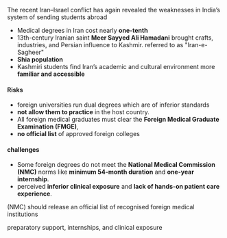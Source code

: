 The recent Iran–Israel conflict has again revealed the weaknesses in India’s system of sending students abroad
- Medical degrees in Iran cost nearly **one-tenth**
- 13th-century Iranian saint **Meer Sayyed Ali Hamadani** brought crafts, industries, and Persian influence to Kashmir.  referred to as "Iran-e-Sagheer"
- **Shia population**
- Kashmiri students find Iran’s academic and cultural environment more **familiar and accessible**

#### Risks
- foreign universities run dual degrees which are of inferior standards
- **not allow them to practice** in the host country.
- All foreign medical graduates must clear the **Foreign Medical Graduate Examination (FMGE)**,
- **no official list** of approved foreign colleges

#### challenges
- Some foreign degrees do not meet the **National Medical Commission (NMC)** norms like **minimum 54-month duration** and **one-year internship**.
- perceived **inferior clinical exposure** and **lack of hands-on patient care experience**.

(NMC) should release an official list of recognised foreign medical institutions

preparatory support, internships, and clinical exposure 
